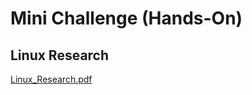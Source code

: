 # Mini Challenge (Hands-On)

## Linux Research

[Linux_Research.pdf](https://github.com/user-attachments/files/22731230/Linux_Research.pdf)
